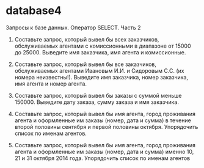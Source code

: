 # database4
Запросы к базе данных. Оператор SELECT. Часть 2
1. Составьте запрос, который вывел бы всех заказчиков, обслуживаемых агентами с комиссионными в диапазоне от 15000 до 25000. Выведите имя заказчика, имя агента и комиссионные.

2. Составьте запрос, который вывел бы все заказчиков, обслуживаемых агентами Ивановым И.И. и Сидоровым С.С. (их номера неизвестны!). Выведите имя заказчика, номер заказчика, имя агента и номер агента. 

3. Составьте запрос, который вывел бы заказы с суммой меньше 150000. Выведите дату заказа, сумму заказа и имя заказчика.

4. Составьте запрос, который вывел бы имя агента, город проживания агента и оформленные им заказы (номер, дата и сумма) в течение второй половины сентября и первой половины октября. Упорядочить список по именам агентов.

5. Составьте запрос, который вывел бы имя агента, город проживания агента и оформленные им заказы (номер, дата и сумма) именно 10, 21 и 31 октября 2014 года. Упорядочить список по именам агентов
